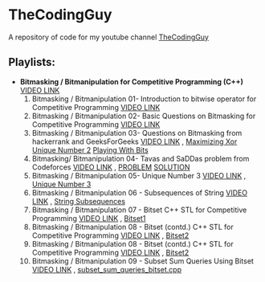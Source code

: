# TheCodingGuy

A repository of code for my youtube channel [TheCodingGuy](https://www.youtube.com/channel/UCrx2je3VOgRSmr86Hbg0ACA/featured?view_as=subscriber)

## Playlists:

- **Bitmasking / Bitmanipulation for Competitive Programming (C++)** [VIDEO LINK](https://www.youtube.com/playlist?list=PLX0iyO9CrCF1-4je7G0JMSr_50I0J2K3Z)
    1. Bitmasking / Bitmanipulation 01- Introduction to bitwise operator for Competitive Programming [VIDEO LINK](https://www.youtube.com/watch?v=oL5bmRUbAJ4&list=PLX0iyO9CrCF1-4je7G0JMSr_50I0J2K3Z&index=2&t=14s) 
    2. Bitmasking / Bitmanipulation 02- Basic Questions on Bitmasking for Competitive Programming [VIDEO LINK](https://www.youtube.com/watch?v=mT8NAhIL3xQ&list=PLX0iyO9CrCF1-4je7G0JMSr_50I0J2K3Z&index=3&t=0s) 
    3. Bitmasking / Bitmanipulation 03- Questions on Bitmasking from hackerrank and GeeksForGeeks [VIDEO LINK](https://www.youtube.com/watch?v=aId6iahUGLI&list=PLX0iyO9CrCF1-4je7G0JMSr_50I0J2K3Z&index=3) , [Maximizing Xor](bitmasking_bitmanipulation/maximizingXor.cpp) [Unique Number 2](bitmasking_bitmanipulation/uniqueNo2.cpp) [Playing With Bits](bitmasking_bitmanipulation/playinWithBits.cpp)
    4. Bitmasking/ Bitmanipulation 04- Tavas and SaDDas problem from Codeforces [VIDEO LINK](https://www.youtube.com/watch?v=-D5Hb5MoiM4&list=PLX0iyO9CrCF1-4je7G0JMSr_50I0J2K3Z&index=4) , [PROBLEM](https://codeforces.com/problemset/problem/535/B) [SOLUTION](bitmasking_bitmanipulation/tavasAndSaddas.cpp)
    5. Bitmasking / Bitmanipulation 05- Unique Number 3 [VIDEO LINK](https://www.youtube.com/watch?v=1XWykHp7rys&list=PLX0iyO9CrCF1-4je7G0JMSr_50I0J2K3Z&index=5) , [Unique Number 3](bitmasking_bitmanipulation/uniqueNo3.cpp)
    6. Bitmasking / Bitmanipulation 06 - Subsequences of String [VIDEO LINK](https://www.youtube.com/watch?v=G0tV-K8-8l0&list=PLX0iyO9CrCF1-4je7G0JMSr_50I0J2K3Z&index=6) , [String Subsequences](bitmasking_bitmanipulation/stringSubsequences.cpp)
    7. Bitmasking / Bitmanipulation 07 - Bitset C++ STL for Competitive Programming [VIDEO LINK](https://www.youtube.com/watch?v=4a7-mVK9PyU&list=PLX0iyO9CrCF1-4je7G0JMSr_50I0J2K3Z&index=7) , [Bitset1](bitmasking_bitmanipulation/bitset1.cpp)
    8. Bitmasking / Bitmanipulation 08 - Bitset (contd.) C++ STL for Competitive Programming [VIDEO LINK](https://www.youtube.com/watch?v=4a7-mVK9PyU&list=PLX0iyO9CrCF1-4je7G0JMSr_50I0J2K3Z&index=8) , [Bitset2](bitmasking_bitmanipulation/bitset2.cpp)
    8. Bitmasking / Bitmanipulation 08 - Bitset (contd.) C++ STL for Competitive Programming [VIDEO LINK](https://www.youtube.com/watch?v=4a7-mVK9PyU&list=PLX0iyO9CrCF1-4je7G0JMSr_50I0J2K3Z&index=8) , [Bitset2](bitmasking_bitmanipulation/bitset2.cpp)
    9. Bitmasking / Bitmanipulation 09 - Subset Sum Queries Using Bitset [VIDEO LINK](https://www.youtube.com/watch?v=4a7-mVK9PyU&list=PLX0iyO9CrCF1-4je7G0JMSr_50I0J2K3Z&index=9) , [subset_sum_queries_bitset.cpp](bitmasking_bitmanipulation/subset_sum_queries_bitset.cpp)

